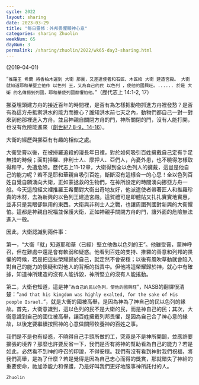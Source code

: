 ```yaml
---
cycle: 2022
layout: sharing
date: 2023-03-29
title: "每日靈修：外邦畏懼顯神心意"
categories: sharing Zhuolin
weekNum: 65
dayNum: 3
permalink: /sharing/zhuolin/2022/wk65-day3-sharing.html
--- 
```

(2019-04-01)

“`推羅王 希蘭 將香柏木運到 大衛 那裏，又差遣使者和石匠、木匠給 大衛 建造宮殿。 大衛 就知道耶和華堅立他作 以色列 王，又為自己的民 以色列 ，使他的國興旺。...... 於是 大衛 的名傳揚到列國，耶和華使列國都懼怕他。`”（歷代志上 14:1-2, 17）

挪亞埋頭建方舟的接近百年的時間裡，是否有為怎樣把動物抓進方舟裡發愁？是否有為這方舟抵禦洪水的能力而擔心？誰知洪水前七天之內，動物們都自己一對一對來到他那裡進入方舟。並且神親自關閉方舟的門，神所關閉的門，沒有人能打開，也沒有危險能進來（[創世紀7:8-9，14-16](https://www.biblegateway.com/passage/?search=創世記7.8-9%2C14-16&version=CUVMPT)）。

大衛的經歷與挪亞有有趣的相似之處。

大衛受膏以後，在被掃羅追殺的漫長年日裡，對於如何吸引百姓擁戴自己定有手足無措的時候；面對掃羅、非利士人、摩押人、亞們人，內憂外患，也不曉得怎樣取得和平，免遭危險。歷代志上11-12章，大衛得到全以色列人的擁戴，這豈是他自己的能力呢？若不是耶和華親自吸引百姓，斷斷沒有這樣合一的心思！全以色列百姓自覺自願湧向大衛，正如蒙拯救的生物們，在神所設定的時間湧向挪亞方舟一般。今天這段經文裡推羅王希蘭對大衛出奇地友好，他派遣使者帶著匠人和推羅珍貴的木材，去為新興的以色列王建造宮殿。這賀禮可是即體貼又扎扎實實地實惠，並非只是晃眼卻無用的東西。大衛與非利士人之戰，也讓周圍列國對新興的大衛懼怕。這都是神親自祝福並保護大衛，正如神親手關閉方舟的門，讓外面的危險無法進入一般。

因此，大衛認識到兩件事：

第一，“大衛「就」知道耶和華（已經）堅立他做以色列的王”。他雖受膏，蒙神呼召，但在難處中還是會有軟弱和疑惑。他看到百姓的支持、推羅的善意和列邦的畏懼的時候，若是把這些榮耀歸於自己，就定然不會安穩；以後有風吹草動就會陷入對自己的能力的懷疑和對他人的背叛的指責中。但他將這榮耀歸於神，就心中有確據，知道神所建造的沒有人能拆毀，神所堅立的沒有人能搖動。

第二，大衛也知道，這是神“`為自己的民以色列，使他的國興旺`”，NASB的翻譯很清楚：“`and that his kingdom was highly exalted, for the sake of His people Israel.`”，就是大衛的國被高舉，是因為神為了神自己的民以色列的緣故。首先，大衛意識到，這以色列的民不是大衛的民，而是神自己的民；其次，大衛意識到自己的國位被高舉，讓百姓擁戴列邦畏懼，是因為自己合了神心意的緣故，以後定要繼續按照神的心意做關照牧養神的百姓之事。

我們是不是也有疑惑，不曉得自己手頭所做的工，究竟是不是神所開闢，並應許要擴張的境界？那麼也許要反省一下，我們是否有將神的幫助看為自己的能力？若是如此，必然看不到神的呼召的印證，不得安穩。我們有沒有看到神對我們祝福，將我們高舉，是為了什麼？若是覺得是因為自己忠心而得的獎賞，那就錯失了神給的重要使命，祂加添能力和保護，乃是好叫我們更好地服事神所託付的人。

`Zhuolin`
